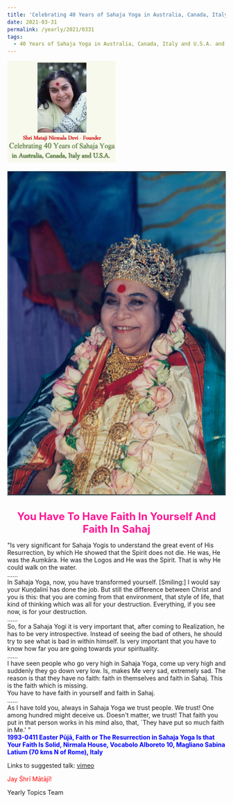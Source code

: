 ```yaml
---
title: 'Celebrating 40 Years of Sahaja Yoga in Australia, Canada, Italy and U.S.A. and its Culture, Post 13'
date: 2021-03-31
permalink: /yearly/2021/0331
tags:
  - 40 Years of Sahaja Yoga in Australia, Canada, Italy and U.S.A. and its Culture
---
```


<div style="text-align: left"><img src="/images/Celebrating40YearsSahajaYoga.png" width="250" /></div><br>

<div style="text-align: center"><img src="/images/image655.png" /></div>

<br>
<p style="color:DeepPink; text-align:center">
<font size="+2"><b>You Have To Have Faith In Yourself And Faith In Sahaj</b><br></font>
</p>

<p>
"Is very significant for Sahaja Yogis to understand the great event of His Resurrection, by which He showed that the Spirit does not die. He was, He was the Auṃkāra. He was the Logos and He was the Spirit. That is why He could walk on the water.<br>
......<br>
In Sahaja Yoga, now, you have transformed yourself. [Smiling:] I would say your Kuṇḍalinī has done the job. But still the difference between Christ and you is this: that you are coming from that environment, that style of life, that kind of thinking which was all for your destruction. Everything, if you see now, is for your destruction.<br>
......<br>
So, for a Sahaja Yogi it is very important that, after coming to Realization, he has to be very introspective. Instead of seeing the bad of others, he should try to see what is bad in within himself. Is very important that you have to know how far you are going towards your spirituality.<br>
......<br>
I have seen people who go very high in Sahaja Yoga, come up very high and suddenly they go down very low. Is, makes Me very sad, extremely sad. The reason is that they have no faith: faith in themselves and faith in Sahaj. This is the faith which is missing.<br> 
You have to have faith in yourself and faith in Sahaj.<br>
......<br>
As I have told you, always in Sahaja Yoga we trust people. We trust! One among hundred might deceive us. Doesn't matter, we trust! That faith you put in that person works in his mind also, that, `They have put so much faith in Me.' "<br>
<font color="blue"><b>1993-0411 Easter Pūjā, Faith or The Resurrection in Sahaja Yoga Is that Your Faith Is Solid, Nirmala House, Vocabolo Alboreto 10, Magliano Sabina Latium (70 kms N of Rome), Italy</b></font><br>
</p>

Links to suggested talk: <a href="https://vimeo.com/22425330"> vimeo</a><br>

<p style="color:red;">Jay Śhrī Mātājī!<br></p>

Yearly Topics Team